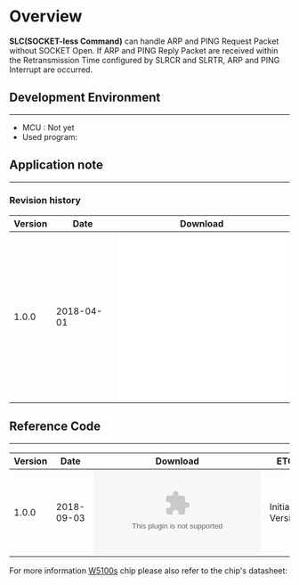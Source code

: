 # Overview


**SLC(SOCKET-less Command)** can handle ARP and PING Request Packet
without SOCKET Open. If ARP and PING Reply Packet are received within
the Retransmission Time configured by SLRCR and SLRTR, ARP and PING
Interrupt are occurred.



## Development Environment

-----

 - MCU : Not yet
 - Used program:



## Application note

-----

### Revision history

<table>
<thead>
<tr class="header">
<th>Version</th>
<th>Date</th>
<th>Download</th>
</tr>
</thead>
<tbody>
<tr class="odd">
<td>1.0.0</td>
<td>2018-04-01</td>
<td><embed src="/products/w5100s/application/w5100s_an_slc_v100k.pdf" /><br />
<embed src="/products/w5100s/application/w5100s_an_slc_v100e.pdf" class="align-center" /></td>
</tr>
</tbody>
</table>

## Reference Code

-----

| Version | Date       | Download                                                                                                | ETC             |
| ------- | ---------- | ------------------------------------------------------------------------------------------------------- | --------------- |
| 1.0.0   | 2018-09-03 | ![W5100S\_EVB\_AN\_CoIDE\_SLC\_V100.zip](/products/w5100s/application/w5100s_evb_an_coide_slc_v100.zip) | Initial Version |

For more information [W5100s](Document_w5100s.md) chip please
also refer to the chip's datasheet:
